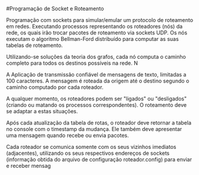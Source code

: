 #Programação de Socket e Roteamento

Programação com sockets para simular/emular um protocolo de roteamento em redes. 
Executando processos representando os roteadores (nós) da rede, os quais irão trocar pacotes de roteamento via sockets UDP. 
Os nós executam o algoritmo Bellman-Ford distribuído para computar as suas tabelas de roteamento.

Utilizando-se soluções da teoria dos grafos, cada nó computa o caminho completo para todos os destinos possíveis na rede. N

A Aplicação de transmissão confiável de mensagens de texto, limitadas a 100 caracteres. A mensagem é roteada da origem até o destino
segundo o caminho computado por cada roteador.

A qualquer momento, os roteadores podem ser "ligados" ou "desligados" (criando ou matando os processos correspondentes). O roteamento deve se adaptar a estas situações. 

Após cada atualização da tabela de rotas, o roteador deve retornar a tabela no console com o timestamp da mudança. Ele também deve apresentar uma mensagem quando recebe ou envia pacotes.

Cada roteador se comunica somente com os seus vizinhos imediatos (adjacentes), utilizando os seus respectivos endereços de sockets (informação obtida do arquivo de configuração roteador.config) para enviar e receber mensag

